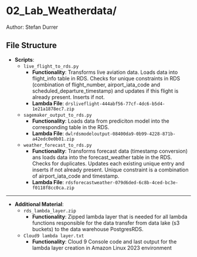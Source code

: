 

# 02\_Lab\_Weatherdata/

Author: Stefan Durrer

## File Structure

- **Scripts**:
  - `live_flight_to_rds.py`
    - **Functionality**: Transforms live aviation data. Loads data into flight_info table in RDS. Checks for unique constraints in RDS (combination of flight_number, airport_iata_code and scheduled_departure_timestamp) and updates if this flight is already present. Inserts if not.
    - **Lambda File**: `drsliveflight-444abf56-77cf-4dc6-b5d4-1e21a1878ec7.zip`
  - `sagemaker_output_to_rds.py`
    - **Functionality**: Loads data from prediciton model into the corresponding table in the RDS.
    - **Lambda File**: `dwlrdsmodeloutput-08400da9-0b99-4228-871b-a42edc0e0b01.zip`
  - `weather_forecast_to_rds.py`
    - **Functionality**: Transforms forecast data (timestamp conversion) ans loads data into the forecast_weather table in the RDS. Checks for duplicates. Updates each existing unique entry and inserts if not already present. Unique constraint is a combination of airport_iata_code and timestamp. 
    - **Lambda File**: `rdsforecastweather-079d6ded-6c8b-4ced-bc3e-f0118f8cc0ca.zip`

---

- **Additional Material**:
  - `rds_lambda_layer.zip`
    - **Functionality**: Zipped lambda layer that is needed for all lambda functions responsible for the data transfer from data lake (s3 buckets) to the data warehouse PostgresRDS.
  - `Cloud9 lambda layer.txt`
    - **Functionality**: Cloud 9 Console code and last output for the lambda layer creation in Amazon Linux 2023 environment









